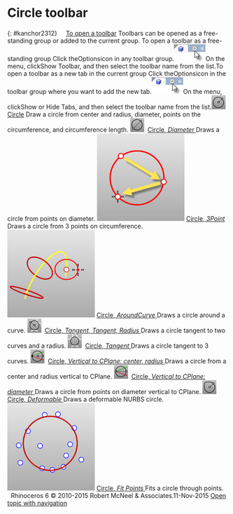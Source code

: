 ---
---


# Circle toolbar
{: #kanchor2312}
 [![images/transparent.gif](images/transparent.gif)To open a toolbar](javascript:void(0);) Toolbars can be opened as a free-standing group or added to the current group.
To open a toolbar as a free-standing group
Click theOptionsicon in any toolbar group.![images/toolbar-howtoopen.png](images/toolbar-howtoopen.png)On the menu, clickShow Toolbar, and then select the toolbar name from the list.To open a toolbar as a new tab in the current group
Click theOptionsicon in the toolbar group where you want to add the new tab.![images/toolbar-howtoopen.png](images/toolbar-howtoopen.png)On the menu, clickShow or Hide Tabs, and then select the toolbar name from the list.![images/circle.png](images/circle.png) [Circle](circle.html) 
Draw a circle from center and radius, diameter, points on the circumference, and circumference length.
![images/circle-diameter.png](images/circle-diameter.png) [Circle, *Diameter* ](circle.html#2point) 
Draws a circle from points on diameter.
![images/circle-3pt.png](images/circle-3pt.png) [Circle, *3Point* ](circle.html#3point) 
Draws a circle from 3 points on circumference.
![images/circle-aroundcurve.png](images/circle-aroundcurve.png) [Circle, *AroundCurve* ](circle.html#aroundcurve) 
Draws a circle around a curve.
![images/circle-ttr.png](images/circle-ttr.png) [Circle, *Tangent, Tangent, Radius* ](circle.html#tangent) 
Draws a circle tangent to two curves and a radius.
![images/circle-tantantan.png](images/circle-tantantan.png) [Circle, *Tangent* ](circle.html#tangent) 
Draws a circle tangent to 3 curves.
![images/circle-vertical-radius.png](images/circle-vertical-radius.png) [Circle, *Vertical to CPlane: center, radius* ](circle.html#vertical) 
Draws a circle from a center and radius vertical to CPlane.
![images/circle-vertical-diameter.png](images/circle-vertical-diameter.png) [Circle, *Vertical to CPlane: diameter* ](circle.html#vertical) 
Draws a circle from points on diameter vertical to CPlane.
![images/circle-deformable.png](images/circle-deformable.png) [Circle, *Deformable* ](circle.html#deformable) 
Draws a deformable NURBS circle.
![images/circle-fitpoints.png](images/circle-fitpoints.png) [Circle, *Fit Points* ](circle.html#fitpoints) 
Fits a circle through points.
&#160;
&#160;
Rhinoceros 6 © 2010-2015 Robert McNeel &amp; Associates.11-Nov-2015
 [Open topic with navigation](circle-toolbar.html) 


